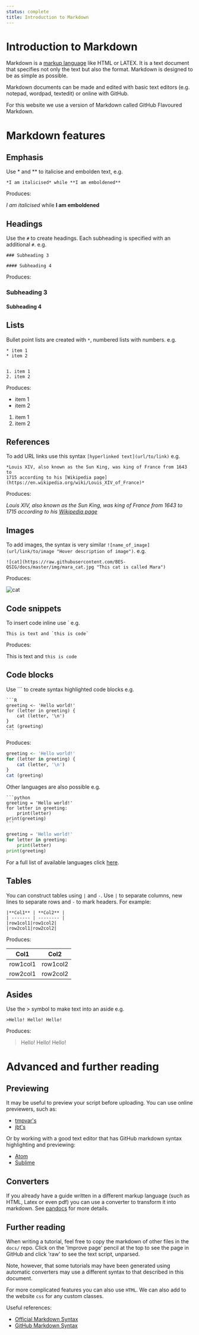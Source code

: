 ```yaml
---
status: complete
title: Introduction to Markdown
---
```


# Introduction to Markdown

Markdown is a [markup language](https://en.wikipedia.org/wiki/Markup_language)
like HTML or LATEX. It is a text document that specifies not only the text but also the format. Markdown is designed to be as simple as
possible.

Markdown documents can be made and edited with basic text editors (e.g.
notepad, wordpad, textedit) or online with GitHub.

For this website we use a version of Markdown called GitHub Flavoured Markdown.

# Markdown features

## Emphasis

Use \* and \*\* to italicise and embolden text, e.g.

```
*I am italicised* while **I am emboldened**
```

Produces:

*I am italicised* while **I am emboldened**

## Headings

Use the `#` to create headings. Each subheading is specified with an additional
`#`. e.g.

    ### Subheading 3

    #### Subheading 4

Produces:

### Subheading 3

#### Subheading 4

## Lists

Bullet point lists are created with `*`, numbered lists with numbers. e.g.

    * item 1
    * item 2


    1. item 1
    2. item 2

Produces:

* item 1
* item 2


1. item 1
2. item 2

## References

To add URL links use this syntax `[hyperlinked text](url/to/link)` e.g.

    *Louis XIV, also known as the Sun King, was king of France from 1643 to
    1715 according to his [Wikipedia page](https://en.wikipedia.org/wiki/Louis_XIV_of_France)*

Produces:

*Louis XIV, also known as the Sun King, was king of France from 1643 to
1715 according to his [Wikipedia page](https://en.wikipedia.org/wiki/Louis_XIV_of_France)*

## Images

To add images, the syntax is very similar `![name_of_image](url/link/to/image "Hover description of image")`.
e.g.

    ![cat](https://raw.githubusercontent.com/BES-QSIG/docs/master/img/mara_cat.jpg "This cat is called Mara")

Produces:

![cat](https://raw.githubusercontent.com/BES-QSIG/docs/master/img/mara_cat.jpg "This cat is called Mara")


## Code snippets

To insert code inline use \` e.g.

  ```
  This is text and `this is code`
  ```

Produces:

This is text and `this is code`

## Code blocks

Use \`\`\` to create syntax highlighted code blocks e.g.

    ```R
    greeting <- 'Hello world!'
    for (letter in greeting) {
        cat (letter, '\n')
    }
    cat (greeting)
    ```

Produces:

```R
greeting <- 'Hello world!'
for (letter in greeting) {
    cat (letter, '\n')
}
cat (greeting)
```

Other languages are also possible e.g.

    ```python
    greeting = 'Hello world!'
    for letter in greeting:
        print(letter)
    print(greeting)
    ```

```python
greeting = 'Hello world!'
for letter in greeting:
    print(letter)
print(greeting)
```

For a full list of available languages click
[here](https://github.com/github/linguist/blob/master/lib/linguist/languages.yml).

## Tables

You can construct tables using `|` and `-`. Use `|` to separate columns,
new lines to separate rows and `-` to mark headers. For example:

```
|**Col1** | **Col2** |
| ------- | -------- |
|row1col1|row1col2|
|row2col1|row2col2|
```

Produces:

|**Col1** | **Col2** |
| ------- | -------- |
|row1col1|row1col2|
|row2col1|row2col2|

## Asides

Use the \> symbol to make text into an aside e.g.

  `>Hello! Hello! Hello!`

Produces:

>Hello! Hello! Hello!

# Advanced and further reading

## Previewing

It may be useful to preview your script before uploading. You can use online
previewers, such as:

* [tmpvar's](http://tmpvar.com/markdown.html)
* [jbt's](http://jbt.github.io/markdown-editor)

Or by working with a good text editor that has GitHub markdown syntax
highlighting and previewing:

* [Atom](https://atom.io/)
* [Sublime](http://www.sublimetext.com/)

## Converters

If you already have a guide written in a different markup language (such as
  HTML, Latex or even pdf) you can use a converter to transform it into
markdown. See [pandocs](http://pandoc.org/README.html) for more details.

## Further reading

When writing a tutorial, feel free to copy the markdown of other
files in the `docs/` repo. Click on the 'Improve page' pencil at the top to
see the page in GitHub and click 'raw' to see the text script, unparsed.

Note, however, that some tutorials may have been generated using automatic
converters may use a different syntax to that described in this document.

For more complicated features you can also use `HTML`. We can also add to the
website `css` for any custom classes.

Useful references:

* [Official Markdown Syntax](http://daringfireball.net/projects/markdown/syntax)
* [GitHub Markdown Syntax](https://help.github.com/articles/github-flavored-markdown/)
